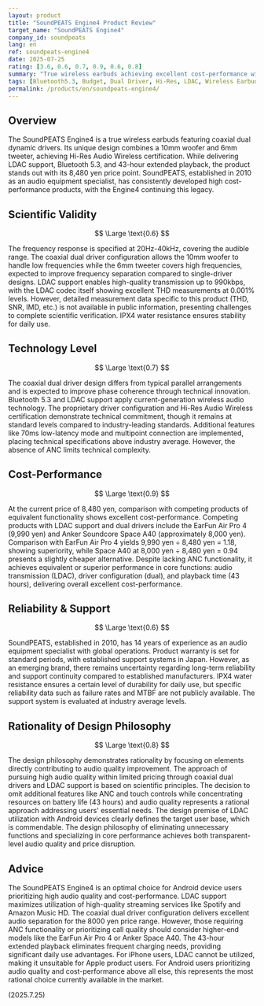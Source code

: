```yaml
---
layout: product
title: "SoundPEATS Engine4 Product Review"
target_name: "SoundPEATS Engine4"
company_id: soundpeats
lang: en
ref: soundpeats-engine4
date: 2025-07-25
rating: [3.6, 0.6, 0.7, 0.9, 0.6, 0.8]
summary: "True wireless earbuds achieving excellent cost-performance with coaxial dual drivers and LDAC support at an 8000 yen price point"
tags: [Bluetooth5.3, Budget, Dual Driver, Hi-Res, LDAC, Wireless Earbuds]
permalink: /products/en/soundpeats-engine4/
---
```

## Overview

The SoundPEATS Engine4 is a true wireless earbuds featuring coaxial dual dynamic drivers. Its unique design combines a 10mm woofer and 6mm tweeter, achieving Hi-Res Audio Wireless certification. While delivering LDAC support, Bluetooth 5.3, and 43-hour extended playback, the product stands out with its 8,480 yen price point. SoundPEATS, established in 2010 as an audio equipment specialist, has consistently developed high cost-performance products, with the Engine4 continuing this legacy.

## Scientific Validity

$$ \Large \text{0.6} $$

The frequency response is specified at 20Hz-40kHz, covering the audible range. The coaxial dual driver configuration allows the 10mm woofer to handle low frequencies while the 6mm tweeter covers high frequencies, expected to improve frequency separation compared to single-driver designs. LDAC support enables high-quality transmission up to 990kbps, with the LDAC codec itself showing excellent THD measurements at 0.001% levels. However, detailed measurement data specific to this product (THD, SNR, IMD, etc.) is not available in public information, presenting challenges to complete scientific verification. IPX4 water resistance ensures stability for daily use.

## Technology Level

$$ \Large \text{0.7} $$

The coaxial dual driver design differs from typical parallel arrangements and is expected to improve phase coherence through technical innovation. Bluetooth 5.3 and LDAC support apply current-generation wireless audio technology. The proprietary driver configuration and Hi-Res Audio Wireless certification demonstrate technical commitment, though it remains at standard levels compared to industry-leading standards. Additional features like 70ms low-latency mode and multipoint connection are implemented, placing technical specifications above industry average. However, the absence of ANC limits technical complexity.

## Cost-Performance

$$ \Large \text{0.9} $$

At the current price of 8,480 yen, comparison with competing products of equivalent functionality shows excellent cost-performance. Competing products with LDAC support and dual drivers include the EarFun Air Pro 4 (9,990 yen) and Anker Soundcore Space A40 (approximately 8,000 yen). Comparison with EarFun Air Pro 4 yields 9,990 yen ÷ 8,480 yen = 1.18, showing superiority, while Space A40 at 8,000 yen ÷ 8,480 yen = 0.94 presents a slightly cheaper alternative. Despite lacking ANC functionality, it achieves equivalent or superior performance in core functions: audio transmission (LDAC), driver configuration (dual), and playback time (43 hours), delivering overall excellent cost-performance.

## Reliability & Support

$$ \Large \text{0.6} $$

SoundPEATS, established in 2010, has 14 years of experience as an audio equipment specialist with global operations. Product warranty is set for standard periods, with established support systems in Japan. However, as an emerging brand, there remains uncertainty regarding long-term reliability and support continuity compared to established manufacturers. IPX4 water resistance ensures a certain level of durability for daily use, but specific reliability data such as failure rates and MTBF are not publicly available. The support system is evaluated at industry average levels.

## Rationality of Design Philosophy

$$ \Large \text{0.8} $$

The design philosophy demonstrates rationality by focusing on elements directly contributing to audio quality improvement. The approach of pursuing high audio quality within limited pricing through coaxial dual drivers and LDAC support is based on scientific principles. The decision to omit additional features like ANC and touch controls while concentrating resources on battery life (43 hours) and audio quality represents a rational approach addressing users' essential needs. The design premise of LDAC utilization with Android devices clearly defines the target user base, which is commendable. The design philosophy of eliminating unnecessary functions and specializing in core performance achieves both transparent-level audio quality and price disruption.

## Advice

The SoundPEATS Engine4 is an optimal choice for Android device users prioritizing high audio quality and cost-performance. LDAC support maximizes utilization of high-quality streaming services like Spotify and Amazon Music HD. The coaxial dual driver configuration delivers excellent audio separation for the 8000 yen price range. However, those requiring ANC functionality or prioritizing call quality should consider higher-end models like the EarFun Air Pro 4 or Anker Space A40. The 43-hour extended playback eliminates frequent charging needs, providing significant daily use advantages. For iPhone users, LDAC cannot be utilized, making it unsuitable for Apple product users. For Android users prioritizing audio quality and cost-performance above all else, this represents the most rational choice currently available in the market.

(2025.7.25)